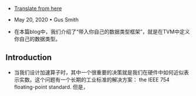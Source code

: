 - [Translate from here](https://tvm.apache.org/2020/05/20/bring-your-own-datatypes)
- May 20, 2020 • Gus Smith

- 在本篇blog中，我们介绍了“带入你自己的数据类型框架”，就是在TVM中定义你自己的数据类型。

## Introduction
- 当我们设计加速算子时，其中一个很重要的决策就是我们在硬件中如何近似表示实数。这个问题有一个长期的工业标准的解决方案： the IEEE 754 floating-point standard.
但是，
